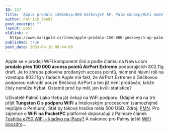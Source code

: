 ```yaml
---
ID: 237
title: 'Apple prodalo 150&nbsp;000 Géčkových AP, Palm s&nbsp;WiFi modelem'
author: Patrick Zandl
post_excerpt: ""
layout: post
oldlink: >
  https://www.marigold.cz/item/apple-prodalo-150-000-geckovych-ap-palm-s-wifi-modelem
published: true
post_date: 2003-04-16 08:44:00
---
```

<p>
Apple se v prodeji WiFi komponent činí a podle článku na News.com <STRONG>prodalo přes 150 000 access pointů AirPort Extreme</STRONG> podporujících 802.11g draft. Je to zhruba polovina prodaných access pointů, nicméně hlavní roli na vzestupu 802.11g v řadách Apple má fakt, že AirPort Extreme s Géčkovou podporou nahradil pouze Béčkový AirPort a ten již není prodáván, takže čísly nemůže hýbat. Ostatně proč by měl, jen kvůli statistice?</p>

<p>
Uživatelé Palmů (jako třeba já) čekají na WiFi podporu. Údajně má na trh přijít <STRONG>Tungsten C s podporu WiFi</STRONG> a Intelovským procesorem (samozřejmě nepůjde o Pentium). Stát by taková hračka měla 500 USD.&#160;Zdroj: <A href="http://www.pmn.co.uk/20030415palm.shtml" target=_blank>PMN</A>. Pro zájemce o <STRONG>WiFi na PocketPC</STRONG> platformě doporučuji z Palmare článek <A class=nadpis href="http://www.palmare.cz/PocketPC_WinCE/WinCE_Hardware/toshibae750030416.html">Toshiba e750 WiFi &#8211; kladivo na iPaqy?</A>&#160;A nakonec pro Palmy ještě <A href="http://www.palmare.cz/palmareport/palmareport030414.html" target=_blank>WiFi pouzdro</A>...<BR></p>
